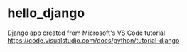 # hello_django
Django app created from Microsoft's VS Code tutorial
https://code.visualstudio.com/docs/python/tutorial-django

